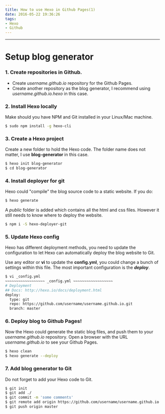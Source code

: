 ```yaml
---
title: How to use Hexo in Github Pages(1)
date: 2016-05-22 19:36:26
tags:
- Hexo
- Github
---
```

___
Setup blog generator
===

### 1. Create repositories in Github.

- Create _username.github.io_ repository for the Github Pages.
- Create another repository as the blog generator, I recommend using _username.github.io.hexo_ in this case.

### 2. Install Hexo locally

Make should you have NPM and Git installed in your Linux/Mac machine.

``` bash
$ sudo npm install -g hexo-cli
```

### 3. Create a Hexo project

Create a new folder to hold the Hexo code. The folder name does not matter, I use __blog-generator__ in this case.

``` bash
$ hexo init blog-generator
$ cd blog-generator
```

### 4. Install deployer for git

Hexo could "compile" the blog source code to a static website. If you do:

``` bash
$ hexo generate
```

A _public_ folder is added which contains all the html and css files. However it still needs to know where to deploy the website.

``` bash
$ npm i -S hexo-deployer-git
```

### 5. Update Hexo config

Hexo has different deployment methods, you need to update the configuration to let Hexo can automatically deploy the blog website to Git.

Use any editor or __vi__ to update the __config.yml__, you could change a bunch of settings within this file. The most important configuration is the ___deploy___.

``` bash
$ vi _config.yml
~~~~~~~~~~~~~~~~~~ _config.yml ~~~~~~~~~~~~~~~~~~
# Deployment
## Docs: http://hexo.io/docs/deployment.html
deploy:
  type: git
  repo: https://github.com/username/username.github.io.git
  branch: master
```

### 6. Deploy blog to Github Pages!

Now the Hexo could generate the static blog files, and push them to your _username.github.io_ repository.
Open a browser with the URL _username.github.io_ to see your Github Pages.

``` bash
$ hexo clean
$ hexo generate --deploy
```

### 7. Add blog generator to Git

Do not forget to add your Hexo code to Git.

``` bash
$ git init
$ git add ./
$ git commit -m 'some comments'
$ git remote add origin https://github.com/username/username.github.io.hexo.git
$ git push origin master
```